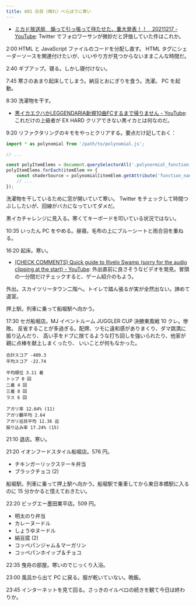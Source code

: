 ```yaml
---
title: 601 日目（晴れ）べらぼうに寒い
---
```


* [ミカド放送局　煽って引っ張って待たせた、重大発表！！　20211217 - YouTube](https://www.youtube.com/watch?v=9AvHHu-cQZU):
  Twitter でフォロワーサンが微妙だと評価していた件はこれか。

2:00 HTML と JavaScript ファイルのコードを分配し直す。
HTML タグにシェーダーソースを関連付けたいが、いいやり方が見つからないままこんな時間だ。

2:40 ギブアップ。寝る。しかし寝付けない。

7:45 寒さのあまり起床してしまう。納豆とおにぎりを食う。洗濯。
PC を起動。

8:30 洗濯物を干す。

* [黒イカエクハかLEGGENDARIA新規10曲FCするまで帰りません - YouTube](https://www.youtube.com/watch?v=4-Cms6Lfbew):
  これだけの上級者が EX HARD クリアできない黒イカとは何なのだ。

9:20 リファクタリングのキモをやっとクリアする。要点だけ記しておく：

```javascript
import * as polynomial from '/path/to/polynomial.js';

// ...

const polyItemElems = document.querySelectorAll('.polynormial_function');
polyItemElems.forEach(itemElem => {
    const shaderSource = polynomial[itemElem.getAttribute('function_name')];
    // ...
});
```

洗濯物を干しているために窓が開いていて寒い。
Twitter をチェックして時間つぶししたいが、回線がバカになっていてダメだ。

黒イカチャレンジに見入る。寒くてキーボードを叩いている状況ではない。

10:35 いったん PC をやめる。昼寝。毛布の上にブルーシートと雨合羽を重ねる。

16:20 起床。寒い。

* [(CHECK COMMENTS) Quick guide to Illvelo Swamp (sorry for the audio clipping at the start) - YouTube](https://www.youtube.com/watch?v=WTSj5pQDWCU):
  外出直前に良さそうなビデオを発見。冒頭の一分間だけチェックすると、ゲーム紹介のもよう。

外出。スカイツリータウン二階へ。トイレで踏ん張るが実が全然出ない。諦めて退室。

押上駅。列車に乗って船堀駅へ向かう。

17:30 セガ船堀店。MJ イベントルーム JUGGLER CUP 決勝東風戦 10 クレ。惨敗。
反省することが多過ぎる。配牌、ツモに違和感がありまくり、ダマ跳満に振り込んだり、
高い手をドブに捨てるような打ち回しを強いられたり、他家が親に点棒を献上しまくったり、
いいことが何もなかった。

```text
合計スコア -409.3
平均スコア -22.74

平均順位 3.11 着
トップ 0 回
二着 4 回
三着 8 回
ラス 6 回

アガリ率 12.64% (11)
アガリ飜平均 2.64
アガリ巡目平均 12.36 巡
振り込み率 17.24% (15)
```

21:10 退店。寒い。

21:20 イオンフードスタイル船堀店。576 円。

* チキンガーリックステーキ弁当
* ブラックチョコ (2)

船堀駅。列車に乗って押上駅へ向かう。船堀駅で乗車してから東日本橋駅に入るのに 15 分かかると憶えておきたい。

22:20 ビッグエー墨田業平店。509 円。

* 明太のり弁当
* カレーヌードル
* しょうゆヌードル
* 絹豆腐 (2)
* コッペパンジャム＆マーガリン
* コッペパンホイップ＆チョコ

22:35 曳舟の部屋。寒いのでじっくり入浴。

23:00 風呂から出て PC に戻る。服が乾いていない。晩飯。

23:45 インターネットを見て回る。さっきのイルベロの続きを観て今日は終わりか。
